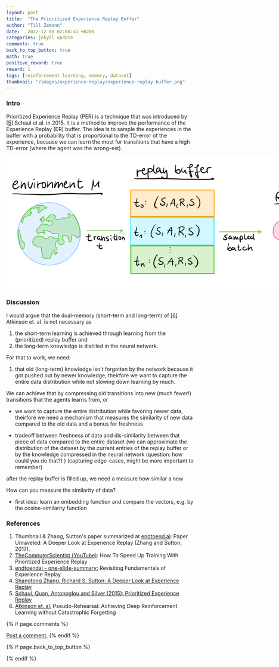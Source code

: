 ```yaml
---
layout: post
title:  "The Prioritized Experience Replay Buffer"
author: "Till Zemann"
date:   2022-12-08 02:00:41 +0200
categories: jekyll update
comments: true
back_to_top_button: true
math: true
positive_reward: true
reward: 1
tags: [reinforcement learning, memory, dataset]
thumbnail: "/images/experience-replay/experience-replay-buffer.png" 
---
```



<!-- for multiple tags use a list: [hello1, hello2] -->

<!--
### Contents
* TOC
{:toc}
-->

<!--
TODO:
- add image links to References
-->

### Intro

Prioritized Experience Replay (PER) is a technique that was introduced by [[5]][prioritized-experience-replay] Schaul et al. in 2015. It is a method to improve the performance of the Experience Replay (ER) buffer. The idea is to sample the experiences in the buffer with a probability that is proportional to the TD-error of the experience, because we can learn the most for transitions that have a high TD-error (where the agent was the wrong-est).

<div class="img-block" style="width: 900px;">
    <img src="/images/experience-replay/experience-replay-buffer.png"/>
</div>


### Discussion

I would argue that the dual-memory (short-term and long-term) of [[6]][catastrophic-forgetting-dual-memory] Atkinson et. al. is not necessary as

1. the short-term learning is achieved through learning from the (prioritized) replay buffer and
2. the long-term knowledge is distilled in the neural network.  

For that to work, we need:

1. that old (long-term) knowledge isn't forgotten by the network because it got pushed out by newer knowledge,
   theirfore we want to capture the entire data distribution while not slowing down learning by much.

We can achieve that by compressing old transitions into new (much fewer!) transitions that the agents learns from, or 

- we want to capture the entire distribution while favoring newer data, theirfore we need a mechanism that measures the similarity of new data compared to the old data and a bonus for freshness

- tradeoff between freshness of data and dis-similarity between that piece of data compared to the entire dataset (we can approximate the distribution of the dataset by the current entries of the replay buffer or by the knowledge compressed in the neural network (question: how could you do that?) ) (capturing edge-cases, might be more important to remember)

after the replay buffer is filled up, we need a measure how similar a new


How can you measure the similarity of data?
- first idea: learn an embedding function and compare the vectors, e.g. by the cosine-similarity function



<!-- In-Text Citing -->
<!-- 

Referencing equations:
$$
\begin{equation} \tag{1}\label{eq:1}
x=y
\end{equation}
$$
I reference equation \eqref{eq:1}


You can...
- use bullet points
1. use
2. ordered
3. lists

-- Math --
$\hat{s} = \frac{1}{n-1} \sum_{i=1}^{n} (x_i - \mu)^2$ 

-- Images --
<div class="img-block" style="width: 800px;">
    <img src="/images/lofi_art.png"/>
    <span><strong>Fig 1.1.</strong> Agent and Environment interactions</span>
</div>

-- Links --
[(k-fold) Cross-Validation](https://scikit-learn.org/stable/modules/cross_validation.html)

```c
for(int i=0; i<comm_sz; i++){
	print("%d\n", i);
}
```

<div class="output">
result: 42
</div>

{% highlight python %}
@jit
def f(x)
    print("hi")
# does cool stuff
{% endhighlight %}

-- Highlights --
AAABC `ASDF` __some bold text__

-- Colors --
The <strong style="color: #1E72E7">joint distribution</strong> of $X$ and $Y$ is written as $P(X, Y)$.
The <strong style="color: #ED412D">marginal distribution</strong> on the other hand can be written out as a table.
-->



### References

1. Thumbnail & Zhang, Sutton's paper summarized at [endtoend.ai][endtoendai]: Paper Unraveled: A Deeper Look at Experience Replay (Zhang and Sutton, 2017).
2. [TheComputerScientist (YouTube)][thecomputerscientist]: How To Speed Up Training With Prioritized Experience Replay 
3. [endtoendai - one-slide-summary:][endtoendai-fundamentals-of-ER] Revisiting Fundamentals of Experience Replay
4. [Shangtong Zhang, Richard S. Sutton: A Deeper Look at Experience Replay][zhnang-sutton]
5. [Schaul, Quan, Antonoglou and Silver (2015): Prioritized Experience Replay][prioritized-experience-replay]
6. [Atkinson et. al.][catastrophic-forgetting-dual-memory] Pseudo-Rehearsal: Achieving Deep Reinforcement
Learning without Catastrophic Forgetting

<!-- Ressources -->
[RESSOURCE]: LINK
[endtoendai]: https://www.endtoend.ai/paper-unraveled/cer/
[endtoendai-fundamentals-of-ER]: https://www.endtoend.ai/one-slide-summary/revisiting-fundamentals-of-experience-replay/
[thecomputerscientist]: https://www.youtube.com/watch?v=MqZmwQoOXw4
[zhnang-sutton]: https://arxiv.org/abs/1712.01275
[prioritized-experience-replay]: https://arxiv.org/abs/1511.05952
[catastrophic-forgetting-dual-memory]: https://arxiv.org/pdf/1812.02464.pdf

<!-- Optional Comment Section-->
{% if page.comments %}
<p class="vspace"></p>
<a class="commentlink" role="button" href="/comments/">Post a comment.</a> <!-- role="button"  -->
{% endif %}

<!-- Optional Back to Top Button -->
{% if page.back_to_top_button %}
<script src="https://unpkg.com/vanilla-back-to-top@7.2.1/dist/vanilla-back-to-top.min.js"></script>
<script>addBackToTop({
  diameter: 40,
  backgroundColor: 'rgb(255, 255, 255, 0.7)', /* 30,144,255, 0.7 */
  textColor: '#4a4946'
})</script>
{% endif %} 